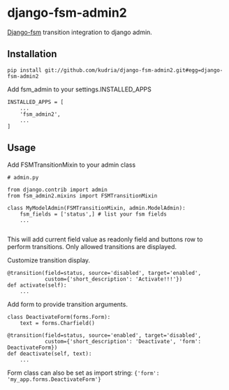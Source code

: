 # django-fsm-admin2

[Django-fsm](https://github.com/viewflow/django-fsm) transition integration to django admin.

## Installation

```pip install git://github.com/kudria/django-fsm-admin2.git#egg=django-fsm-admin2```

Add fsm_admin to your settings.INSTALLED_APPS
``` 
INSTALLED_APPS = [
    ...
    'fsm_admin2',
    ...
]
 ```

## Usage
Add FSMTransitionMixin to your admin class
```
# admin.py

from django.contrib import admin
from fsm_admin2.mixins import FSMTransitionMixin

class MyModelAdmin(FSMTransitionMixin, admin.ModelAdmin):
    fsm_fields = ['status',] # list your fsm fields
    ...
    
```
This will add current field value as readonly field and buttons row to perform transitions.
Only allowed transitions are displayed.

Customize transition display.

```
@transition(field=status, source='disabled', target='enabled',
            custom={'short_description': 'Activate!!!'})
def activate(self):
    ...
```

Add form to provide transition arguments.
```
class DeactivateForm(forms.Form):
    text = forms.Charfield()

@transition(field=status, source='enabled', target='disabled',
            custom={'short_description': 'Deactivate', 'form': DeactivateForm})
def deactivate(self, text):
    ...
```

Form class can also be set as import string: ```{'form': 'my_app.forms.DeactivateForm'}```

